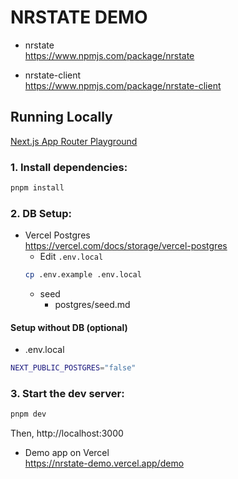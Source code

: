 # NRSTATE DEMO

- nrstate  
  https://www.npmjs.com/package/nrstate

- nrstate-client  
  https://www.npmjs.com/package/nrstate-client

## Running Locally

[Next.js App Router Playground](https://github.com/vercel/app-playground)

### 1. Install dependencies:

```sh
pnpm install
```

### 2. DB Setup:

- Vercel Postgres  
  https://vercel.com/docs/storage/vercel-postgres
  - Edit `.env.local`
  ```sh
  cp .env.example .env.local
  ```
  - seed
    - postgres/seed.md

#### Setup without DB (optional)

- .env.local

```sh
NEXT_PUBLIC_POSTGRES="false"
```

### 3. Start the dev server:

```sh
pnpm dev
```

Then, http://localhost:3000

- Demo app on Vercel  
  https://nrstate-demo.vercel.app/demo

